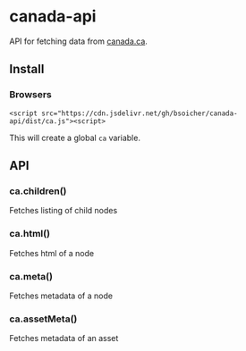 # canada-api

API for fetching data from [canada.ca](https://www.canada.ca).

## Install

### Browsers

    <script src="https://cdn.jsdelivr.net/gh/bsoicher/canada-api/dist/ca.js"><script>

This will create a global `ca` variable.

## API

### ca.children()

Fetches listing of child nodes

### ca.html()

Fetches html of a node

### ca.meta()

Fetches metadata of a node

### ca.assetMeta()

Fetches metadata of an asset

